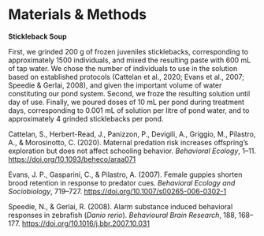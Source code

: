 # Materials & Methods

**Stickleback Soup**

First, we grinded 200 g of frozen juveniles sticklebacks, corresponding to approximately 1500 individuals, and mixed the resulting paste with 600 mL of tap water. We chose the number of individuals to use in the solution based on established protocols (Cattelan et al., 2020; Evans et al., 2007; Speedie & Gerlai, 2008), and given the important volume of water constituting our pond system. Second, we froze the resulting solution until day of use. Finally, we poured doses of 10 mL per pond during treatment days, corresponding to 0.001 mL of solution per litre of pond water, and to approximately 4 grinded sticklebacks per pond.

Cattelan, S., Herbert-Read, J., Panizzon, P., Devigili, A., Griggio, M., Pilastro, A., & Morosinotto, C. (2020). Maternal predation risk increases offspring’s exploration but does not affect schooling behavior. _Behavioral Ecology_, 1–11. https://doi.org/10.1093/beheco/araa071


Evans, J. P., Gasparini, C., & Pilastro, A. (2007). Female guppies shorten brood retention in response to predator cues. _Behavioral Ecology and Sociobiology_, 719–727. https://doi.org/10.1007/s00265-006-0302-1


Speedie, N., & Gerlai, R. (2008). Alarm substance induced behavioral responses in zebrafish (_Danio rerio_). _Behavioural Brain Research_, 188, 168–177. https://doi.org/10.1016/j.bbr.2007.10.031

